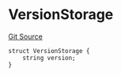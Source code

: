# VersionStorage
[Git Source](https://github.com/thrackle-io/aquifi-rules-v1/blob/5c9d84d4763cc8482f9b9d326982059877bc2610/src/protocol/diamond/VersionFacetLib.sol)


```solidity
struct VersionStorage {
    string version;
}
```

